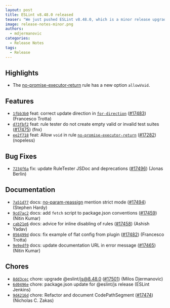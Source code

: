 ```yaml
---
layout: post
title: ESLint v8.48.0 released
teaser: "We just pushed ESLint v8.48.0, which is a minor release upgrade of ESLint. This release adds some new features and fixes several bugs found in the previous release."
image: release-notes-minor.png
authors:
  - mdjermanovic
categories:
  - Release Notes
tags:
  - Release
---
```



## Highlights

* The [no-promise-executor-return](/docs/latest/rules/no-promise-executor-return) rule has a new option `allowVoid`.





## Features


* [`1fbb3b0`](https://github.com/eslint/eslint/commit/1fbb3b0b477c814c0d179564fe495f4c50a451e9) feat: correct update direction in [`for-direction`](/docs/rules/for-direction) ([#17483](https://github.com/eslint/eslint/issues/17483)) (Francesco Trotta)
* [`d73fbf2`](https://github.com/eslint/eslint/commit/d73fbf2228631d6c468cd24710e2579fe6cb70fd) feat: rule tester do not create empty valid or invalid test suites ([#17475](https://github.com/eslint/eslint/issues/17475)) (fnx)
* [`ee2f718`](https://github.com/eslint/eslint/commit/ee2f718188d32e9888b1932fe6b9bd2a62c529a4) feat: Allow `void` in rule [`no-promise-executor-return`](/docs/rules/no-promise-executor-return) ([#17282](https://github.com/eslint/eslint/issues/17282)) (nopeless)






## Bug Fixes


* [`7234f6a`](https://github.com/eslint/eslint/commit/7234f6a706a209aa2d79259110328752e9ae3928) fix: update RuleTester JSDoc and deprecations ([#17496](https://github.com/eslint/eslint/issues/17496)) (Jonas Berlin)




## Documentation


* [`7a51d77`](https://github.com/eslint/eslint/commit/7a51d77c0a066e461ff288568fdfee0e9539a2b5) docs: [no-param-reassign](/docs/rules/no-param-reassign) mention strict mode ([#17494](https://github.com/eslint/eslint/issues/17494)) (Stephen Hardy)
* [`9cd7ac2`](https://github.com/eslint/eslint/commit/9cd7ac2fdb6b1d71a9fb1b8297a478cafacbdafd) docs: add `fetch` script to package.json conventions ([#17459](https://github.com/eslint/eslint/issues/17459)) (Nitin Kumar)
* [`cab21e6`](https://github.com/eslint/eslint/commit/cab21e64a8f79779c641178f825945958667c6e4) docs: advice for inline disabling of rules ([#17458](https://github.com/eslint/eslint/issues/17458)) (Ashish Yadav)
* [`056499d`](https://github.com/eslint/eslint/commit/056499de31a139dbc965d18652b0b520e11b408d) docs: fix example of flat config from plugin ([#17482](https://github.com/eslint/eslint/issues/17482)) (Francesco Trotta)
* [`9e9edf9`](https://github.com/eslint/eslint/commit/9e9edf93ecfa0658e8b79e71bc98530ade150081) docs: update documentation URL in error message ([#17465](https://github.com/eslint/eslint/issues/17465)) (Nitin Kumar)








## Chores


* [`8dd3cec`](https://github.com/eslint/eslint/commit/8dd3cec90c97ed97d243a83b87ad4ea9e6b4781a) chore: upgrade @eslint/js@8.48.0 ([#17501](https://github.com/eslint/eslint/issues/17501)) (Milos Djermanovic)
* [`6d0496e`](https://github.com/eslint/eslint/commit/6d0496e9476fb2210fba0a3d541df8c052ecf73a) chore: package.json update for @eslint/js release (ESLint Jenkins)
* [`9d4216d`](https://github.com/eslint/eslint/commit/9d4216d638d39844decffac33ee3d5a47413c80a) chore: Refactor and document CodePathSegment ([#17474](https://github.com/eslint/eslint/issues/17474)) (Nicholas C. Zakas)


